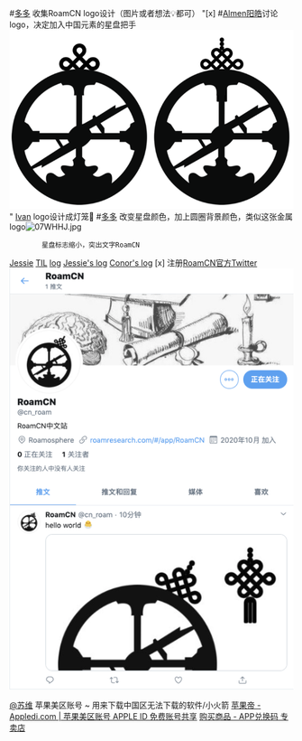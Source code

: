 #[多多](多多.md)
    收集RoamCN logo设计（图片或者想法💡都可）
        "[x] #[Almen阳皓](Almen阳皓.md)讨论logo，决定加入中国元素的星盘把手![](../images/IPv3ud68K8.png?)"
        [Ivan](Ivan.md) logo设计成灯笼🏮
        #[多多](多多.md)
            改变星盘颜色，加上圆圈背景颜色，类似这张金属logo![07WHHJ.jpg](https://s1.ax1x.com/2020/10/16/07WHHJ.jpg)
                
            星盘标志缩小，突出文字RoamCN
    
[Jessie](Jessie.md) [TIL](TIL.md)
    [log](log.md)
        [Jessie's log](https://roamresearch.com/#/app/fat-garage/page/sJpNUrRLV)
        [Conor's log](https://roamresearch.com/#/app/help/page/VQwVYFxei)
    [x] 注册[RoamCN官方Twitter](https://twitter.com/cn_roam)
        ![](../images/RTqJrH56RO.png?)

[@苏维](@苏维.md)
    苹果美区账号 ~ 用来下载中国区无法下载的软件/小火箭
        [苹果帝 - Appledi.com | 苹果美区账号 APPLE ID 免费账号共享](https://appledi.com/)
        [购买商品 - APP兑换码 专卖店](https://appdhm.com/)
